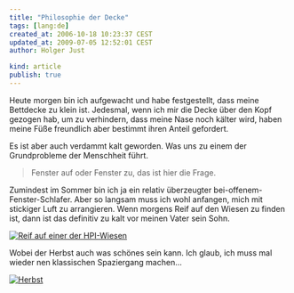 ```yaml
---
title: "Philosophie der Decke"
tags: [lang:de]
created_at: 2006-10-18 10:23:37 CEST
updated_at: 2009-07-05 12:52:01 CEST
author: Holger Just

kind: article
publish: true
---
```


Heute morgen bin ich aufgewacht und habe festgestellt, dass meine Bettdecke zu klein ist. Jedesmal, wenn ich mir die Decke über den Kopf gezogen hab, um zu verhindern, dass meine Nase noch kälter wird, haben meine Füße freundlich aber bestimmt ihren Anteil gefordert.

Es ist aber auch verdammt kalt geworden. Was uns zu einem der Grundprobleme der Menschheit führt.

>Fenster auf oder Fenster zu, das ist hier die Frage.

Zumindest im Sommer bin ich ja ein relativ überzeugter bei-offenem-Fenster-Schlafer. Aber so langsam muss ich wohl anfangen, mich mit stickiger Luft zu arrangieren. Wenn morgens Reif auf den Wiesen zu finden ist, dann ist das definitiv zu kalt vor meinen Vater sein Sohn.

<a href="http://www.flickr.com/photos/meine-erde/272947249/"><img src="http://static.flickr.com/113/272947249_649934e5af.jpg" alt="Reif auf einer der HPI-Wiesen" title="Kalt ists geworden" class="center"/></a>

Wobei der Herbst auch was schönes sein kann. Ich glaub, ich muss mal wieder nen klassischen Spaziergang machen...

<a href="http://www.flickr.com/photos/meine-erde/272950337/"><img src="http://static.flickr.com/91/272950337_2a321d0ddf.jpg" alt="Herbst" title="" class="center"/></a>